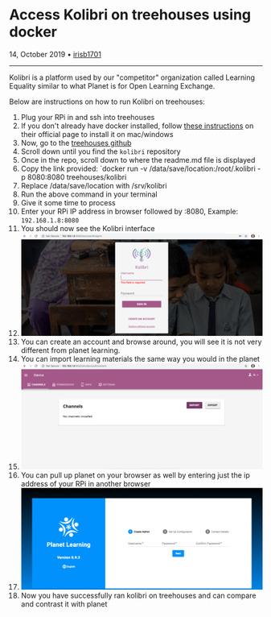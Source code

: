 # Access Kolibri on treehouses using docker

14, October 2019 • [irisb1701](https://github.com/irisb1701)

---

Kolibri is a platform used by our "competitor" organization called Learning Equality similar to what Planet is for Open Learning Exchange.

Below are instructions on how to run Kolibri on treehouses:

1. Plug your RPi in and ssh into treehouses
1. If you don't already have docker installed, follow [these instructions](https://docs.docker.com/v17.09/engine/installation/) on their official page to install it on mac/windows
1. Now, go to the [treehouses github](https://github.com/treehouses)
1. Scroll down until you find the `kolibri` repository
1. Once in the repo, scroll down to where the readme.md file is displayed
1. Copy the link provided: `docker run -v /data/save/location:/root/.kolibri -p 8080:8080 treehouses/kolibri
1. Replace /data/save/location with /srv/kolibri
1. Run the above command in your terminal
1. Give it some time to process
1. Enter your RPi IP address in browser followed by :8080, Example: `192.168.1.8:8080`
1. You should now see the Kolibri interface
1. ![](images/20191014-kolibri-home.png)
1. You can create an account and browse around, you will see it is not very different from planet learning.
1. You can import learning materials the same way you would in the planet
1. ![](images/20191014-kolibri-import.png)
1. You can pull up planet on your browser as well by entering just the ip address of your RPi in another browser
1. ![](images/20191014-planet.png)
1. Now you have successfully ran kolibri on treehouses and can compare and contrast it with planet
